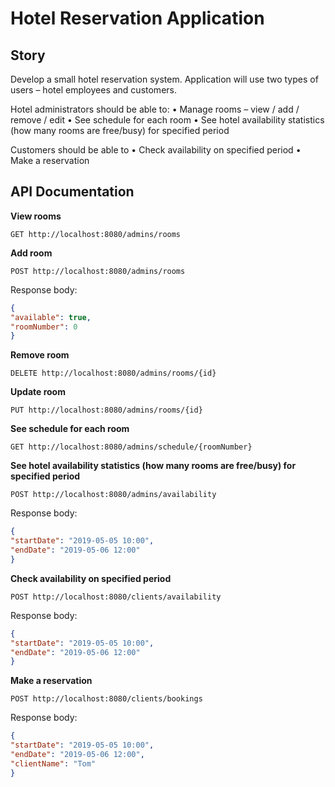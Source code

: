 # Hotel Reservation Application

## Story

Develop a small hotel reservation system. Application will use two types of users – hotel employees and customers.

Hotel administrators should be able to:
• Manage rooms – view / add / remove / edit
• See schedule for each room
• See hotel availability statistics (how many rooms are free/busy) for specified period

Customers should be able to
• Check availability on specified period
• Make a reservation

## API Documentation

**View rooms**

```GET http://localhost:8080/admins/rooms```



**Add room**

```POST http://localhost:8080/admins/rooms```

Response body:
```json
{
"available": true,
"roomNumber": 0
}
```


**Remove room**

```DELETE http://localhost:8080/admins/rooms/{id}```



**Update room**

```PUT http://localhost:8080/admins/rooms/{id}```



**See schedule for each room**

```GET http://localhost:8080/admins/schedule/{roomNumber}```



**See hotel availability statistics (how many rooms are free/busy) for specified period**

```POST http://localhost:8080/admins/availability```

Response body:
```json
{
"startDate": "2019-05-05 10:00",
"endDate": "2019-05-06 12:00"
}
```


**Check availability on specified period**

```POST http://localhost:8080/clients/availability```

Response body:
```json
{
"startDate": "2019-05-05 10:00",
"endDate": "2019-05-06 12:00"
}
```


**Make a reservation**

```POST http://localhost:8080/clients/bookings```

Response body:
```json
{
"startDate": "2019-05-05 10:00",
"endDate": "2019-05-06 12:00",
"clientName": "Tom"
}
```

